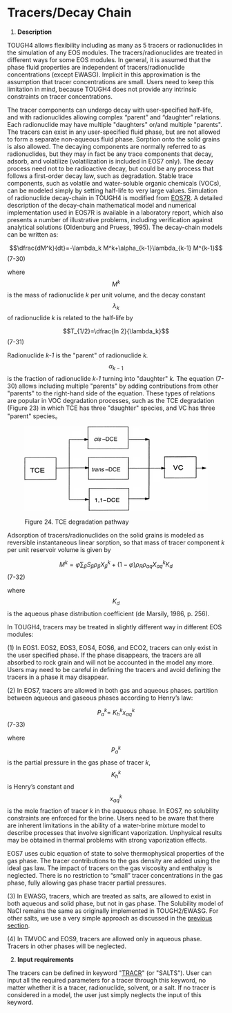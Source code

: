 # Tracers/Decay Chain

1. **Description**&#x20;

TOUGH4 allows flexibility including as many as 5 tracers or radionuclides in the simulation of any EOS modules. The tracers/radionuclides are treated in different ways for some EOS modules. In general, it is assumed that the phase fluid properties are independent of tracers/radionuclide concentrations (except EWASG).  Implicit in this approximation is the assumption that tracer concentrations are small. Users need to keep this limitation in mind, because TOUGH4 does not provide any intrinsic constraints on tracer concentrations.&#x20;

The tracer components can undergo decay with user-specified half-life, and with radionuclides allowing complex “parent” and “daughter” relations.  Each radionuclide may have multiple "daughters" or/and multiple "parents". The tracers can exist in any user-specified fluid phase, but are not allowed to form a separate non-aqueous fluid phase. Sorption onto the solid grains is also allowed. The decaying components are normally referred to as radionuclides, but they may in fact be any trace components that decay, adsorb, and volatilize (volatilization is included in EOS7 only).  The decay process need not to be radioactive decay, but could be any process that follows a first-order decay law, such as degradation. Stable trace components, such as volatile and water-soluble organic chemicals (VOCs), can be modeled simply by setting half-life to very large values. Simulation of radionuclide decay-chain in TOUGH4 is modified from [EOS7R](https://tough.lbl.gov/assets/docs/TOUGH2\_EOS7R\_Users\_Guide.pdf).  A detailed description of the decay-chain mathematical model and numerical implementation used in EOS7R is available in a laboratory report, which also presents a number of illustrative problems, including verification against analytical solutions (Oldenburg and Pruess, 1995). The decay-chain models can be written as:

$$\dfrac{dM^k}{dt}=-\lambda_k M^k+\alpha_{k-1}\lambda_{k-1} M^{k-1}$$                                                                    (7-30)

where $$M^k$$is the mass of radionuclide _k_ per unit volume, and the decay constant $$\lambda_k$$of radionuclide _k_ is related to the half-life by

$$T_{1/2}=\dfrac{ln 2}{\lambda_k}$$                                                                                                               (7-31)

Radionuclide _k-1_ is the "parent" of radionuclide _k._ $$\alpha_{k-1}$$is the fraction of radionuclide _k-1_ turning into "daughter" _k._ The equation (7-30) allows including multiple "parents" by adding contributions from other "parents" to the right-hand side of the equation. These types of relations are popular in VOC degradation processes, such as the TCE degradation (Figure 23) in which TCE has three "daughter" species, and VC has three "parent" species。&#x20;

<figure><img src="../.gitbook/assets/image (42).png" alt=""><figcaption><p>Figure 24. TCE degradation pathway</p></figcaption></figure>

Adsorption of tracers/radionuclides on the solid grains is modeled as reversible instantaneous linear sorption, so that mass of tracer component _k_ per unit reservoir volume is given by

$$M^k=\varphi\sum_{\beta}{S_\beta\rho_\beta X_\beta^k}+(1-\varphi)\rho_R\rho_{aq}X_{aq}^k K_d$$                                                  (7-32)

where $$K_d$$is the aqueous phase distribution coefficient (de Marsily, 1986, p. 256).

In TOUGH4, tracers may be treated in slightly different way in different EOS modules:

(1) In EOS1. EOS2, EOS3, EOS4, EOS6, and ECO2, tracers can only exist in the user specified phase. If the phase disappears, the tracers are all absorbed to rock grain and will not be accounted in the model any more. Users may need to be careful in defining the tracers and avoid defining the tracers in a phase it may disappear.&#x20;

(2) In EOS7, tracers are allowed in both gas and aqueous phases.  partition between aqueous and gaseous phases according to Henry’s law:

&#x20;$$P_a^k=\ K_h^k x_{aq}^k$$                                                                                                        (7-33)

where $$P_a^k$$ is the partial pressure in the gas phase of tracer _k_, $$K_h^k$$ is Henry’s constant and $$x_{aq}^k$$is the mole fraction of tracer _k_ in the aqueous phase. In EOS7, no solubility constraints are enforced for the brine. Users need to be aware that there are inherent limitations in the ability of a water-brine mixture model to describe processes that involve significant vaporization. Unphysical results may be obtained in thermal problems with strong vaporization effects.

EOS7 uses cubic equation of state to solve thermophysical properties of the gas phase. The tracer contributions to the gas density are added using the ideal gas law. The impact of tracers on the gas viscosity and enthalpy is neglected.  There is no restriction to “small” tracer concentrations in the gas phase, fully allowing gas phase tracer partial pressures.&#x20;

(3) In EWASG, tracers, which are treated as salts, are allowed to exist in both aqueous and solid phase, but not in gas phase. The Solubility model of NaCl remains the same as originally implemented in TOUGH2/EWASG. For other salts, we use a very simple approach as discussed in the [previous section](ewasg.md). &#x20;

(4) In TMVOC and EOS9, tracers are allowed only in aqueous phase.  Tracers in other phases will be neglected.&#x20;

2. **Input requirements**

The tracers can be defined in keyword "[TRACR](../preparation-of-model-input/keywords-and-input-data/tracr.md)" (or "SALTS"). User can input all the required parameters for a tracer through this keyword, no matter whether it is a tracer, radionuclide, solvent, or a salt.  If no tracer is considered in a model, the user just simply neglects the input of this keyword.&#x20;
